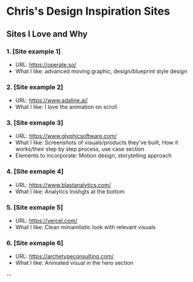 # Chris's Design Inspiration Sites

## Sites I Love and Why

### 1. [Site example 1]
- URL: https://operate.so/
- What I like: advanced moving graphic, design/blueprint style design



### 2. [Site example 2]  
- URL: https://www.adaline.ai/
- What I like: I love the animation on scroll

### 3. [Site exmaple 3]
- URL: https://www.glyphicsoftware.com/
- What I like: Screenshots of visuals/products they've built, How it works/their step by step process, use case section
- Elements to incorporate: Motion design, storytelling approach

### 4. [Site exmaple 4]
- URL: https://www.blastanalytics.com/
- What I like: Analytics Inishgts at the bottom

### 5. [Site exmaple 5]
- URL: https://vercel.com/
- What I like: Clean miniamlistic look with relevant visuals

### 6. [Site exmaple 6]
- URL: https://archetypeconsulting.com/
- What I like: Animated visual in the hero section

--